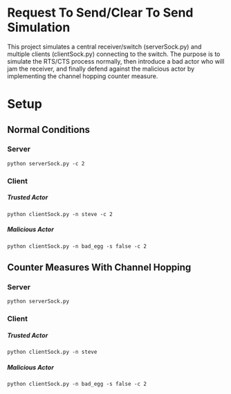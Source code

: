 # Request To Send/Clear To Send Simulation

This project simulates a central receiver/switch (serverSock.py) and multiple clients (clientSock.py) connecting to the switch. The purpose is to simulate the RTS/CTS process normally, then introduce a bad actor who will jam the receiver, and finally defend against the malicious actor by implementing the channel hopping counter measure.

# Setup
## Normal Conditions
### Server
```
python serverSock.py -c 2
```

### Client
##### Trusted Actor
```
python clientSock.py -n steve -c 2
```
##### Malicious Actor
```
python clientSock.py -n bad_egg -s false -c 2
```

## Counter Measures With Channel Hopping
### Server
```
python serverSock.py
```

### Client
##### Trusted Actor
```
python clientSock.py -n steve
```
##### Malicious Actor
```
python clientSock.py -n bad_egg -s false -c 2